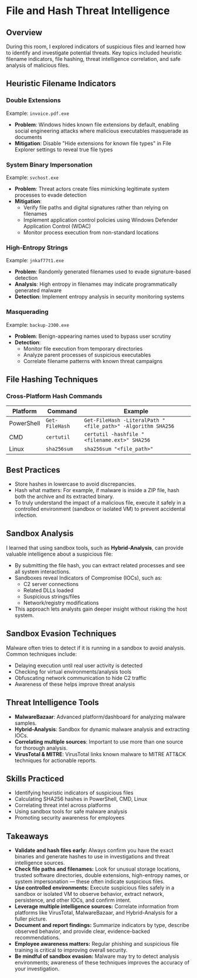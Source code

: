 # File and Hash Threat Intelligence
## Overview
During this room, I explored indicators of suspicious files and learned how to identify and investigate potential threats. Key topics included heuristic filename indicators, file hashing, threat intelligence correlation, and safe analysis of malicious files.
## Heuristic Filename Indicators
### Double Extensions
Example: `invoice.pdf.exe`
- **Problem**: Windows hides known file extensions by default, enabling social engineering attacks where malicious executables masquerade as documents
- **Mitigation**: Disable "Hide extensions for known file types" in File Explorer settings to reveal true file types
### System Binary Impersonation
Example: `svchost.exe`
- **Problem**: Threat actors create files mimicking legitimate system processes to evade detection
- **Mitigation**:
  - Verify file paths and digital signatures rather than relying on filenames
  - Implement application control policies using Windows Defender Application Control (WDAC)
  - Monitor process execution from non-standard locations
### High-Entropy Strings
Example: `jnkaf77t1.exe`
- **Problem**: Randomly generated filenames used to evade signature-based detection
- **Analysis**: High entropy in filenames may indicate programmatically generated malware
- **Detection**: Implement entropy analysis in security monitoring systems
### Masquerading
Example: `backup-2300.exe`
- **Problem**: Benign-appearing names used to bypass user scrutiny
- **Detection**:
  - Monitor file execution from temporary directories
  - Analyze parent processes of suspicious executables
  - Correlate filename patterns with known threat campaigns
## File Hashing Techniques
### Cross-Platform Hash Commands
| Platform | Command | Example |
|----------|---------|----------|
| PowerShell | `Get-FileHash` | `Get-FileHash -LiteralPath "<file_path>" -Algorithm SHA256` |
| CMD | `certutil` | `certutil -hashfile "<filename.ext>" SHA256` |
| Linux | `sha256sum` | `sha256sum "<file_path>"` |

## Best Practices
- Store hashes in lowercase to avoid discrepancies.
- Hash what matters: For example, if malware is inside a ZIP file, hash both the archive and its extracted binary.
- To truly understand the impact of a malicious file, execute it safely in a controlled environment (sandbox or isolated VM) to prevent accidental infection.

## Sandbox Analysis
I learned that using sandbox tools, such as **Hybrid-Analysis**, can provide valuable intelligence about a suspicious file:
- By submitting the file hash, you can extract related processes and see all system interactions.
- Sandboxes reveal Indicators of Compromise (IOCs), such as:
  - C2 server connections
  - Related DLLs loaded
  - Suspicious strings/files
  - Network/registry modifications
- This approach lets analysts gain deeper insight without risking the host system.

## Sandbox Evasion Techniques
Malware often tries to detect if it is running in a sandbox to avoid analysis. Common techniques include:
- Delaying execution until real user activity is detected
- Checking for virtual environments/analysis tools
- Obfuscating network communication to hide C2 traffic
- Awareness of these helps improve threat analysis

## Threat Intelligence Tools
- **MalwareBazaar**: Advanced platform/dashboard for analyzing malware samples.
- **Hybrid-Analysis**: Sandbox for dynamic malware analysis and extracting IOCs.
- **Correlating multiple sources**: Important to use more than one source for thorough analysis.
- **VirusTotal & MITRE**: VirusTotal links known malware to MITRE ATT&CK techniques for actionable reports.

## Skills Practiced
- Identifying heuristic indicators of suspicious files
- Calculating SHA256 hashes in PowerShell, CMD, Linux
- Correlating threat intel across platforms
- Using sandbox tools for safe malware analysis
- Promoting security awareness for employees

## Takeaways

- **Validate and hash files early:** Always confirm you have the exact binaries and generate hashes to use in investigations and threat intelligence sources.  
- **Check file paths and filenames:** Look for unusual storage locations, trusted software directories, double extensions, high-entropy names, or system impersonation — these often indicate suspicious files.  
- **Use controlled environments:** Execute suspicious files safely in a sandbox or isolated VM to observe behavior, extract network, persistence, and other IOCs, and confirm intent.  
- **Leverage multiple intelligence sources:** Correlate information from platforms like VirusTotal, MalwareBazaar, and Hybrid-Analysis for a fuller picture.  
- **Document and report findings:** Summarize indicators by type, describe observed behavior, and provide clear, evidence-backed recommendations.  
- **Employee awareness matters:** Regular phishing and suspicious file training is critical to improving overall security.  
- **Be mindful of sandbox evasion:** Malware may try to detect analysis environments; awareness of these techniques improves the accuracy of your investigation.
